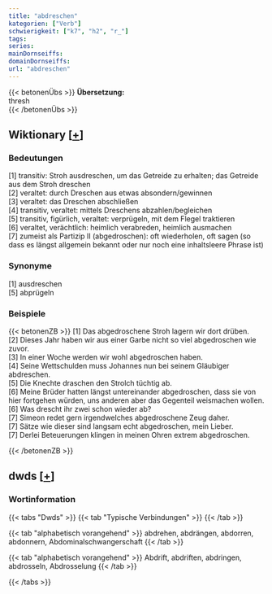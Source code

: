 ```yaml
---
title: "abdreschen"
kategorien: ["Verb"]
schwierigkeit: ["k7", "h2", "r_"]
tags:
series:
mainDornseiffs:
domainDornseiffs:
url: "abdreschen"
---
```


{{< betonenÜbs >}}
**Übersetzung:**  
thresh  
{{< /betonenÜbs >}}

## Wiktionary [[+](https://de.wiktionary.org/wiki/abdreschen)]

### Bedeutungen
[1] transitiv: Stroh ausdreschen, um das Getreide zu erhalten; das Getreide aus dem Stroh dreschen  
[2] veraltet: durch Dreschen aus etwas absondern/gewinnen  
[3] veraltet: das Dreschen abschließen  
[4] transitiv, veraltet: mittels Dreschens abzahlen/begleichen  
[5] transitiv, figürlich, veraltet: verprügeln, mit dem Flegel traktieren  
[6] veraltet, verächtlich: heimlich verabreden, heimlich ausmachen  
[7] zumeist als Partizip II (abgedroschen): oft wiederholen, oft sagen (so dass es längst allgemein bekannt oder nur noch eine inhaltsleere Phrase ist)  

### Synonyme
[1] ausdreschen  
[5] abprügeln  

### Beispiele
{{< betonenZB >}}
[1] Das abgedroschene Stroh lagern wir dort drüben.  
[2] Dieses Jahr haben wir aus einer Garbe nicht so viel abgedroschen wie zuvor.  
[3] In einer Woche werden wir wohl abgedroschen haben.  
[4] Seine Wettschulden muss Johannes nun bei seinem Gläubiger abdreschen.  
[5] Die Knechte draschen den Strolch tüchtig ab.  
[6] Meine Brüder hatten längst untereinander abgedroschen, dass sie von hier fortgehen würden, uns anderen aber das Gegenteil weismachen wollen.  
[6] Was drescht ihr zwei schon wieder ab?  
[7] Simeon redet gern irgendwelches abgedroschene Zeug daher.  
[7] Sätze wie dieser sind langsam echt abgedroschen, mein Lieber.  
[7] Derlei Beteuerungen klingen in meinen Ohren extrem abgedroschen.  

{{< /betonenZB >}}


## dwds [[+](https://www.dwds.de/wb/abdreschen)]

### Wortinformation
{{< tabs "Dwds" >}}
{{< tab "Typische Verbindungen" >}}
{{< /tab >}}

{{< tab "alphabetisch vorangehend" >}}
abdrehen, abdrängen, abdorren, abdonnern, Abdominalschwangerschaft
{{< /tab >}}

{{< tab "alphabetisch vorangehend" >}}
Abdrift, abdriften, abdringen, abdrosseln, Abdrosselung
{{< /tab >}}

{{< /tabs >}}

